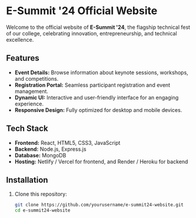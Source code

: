# E-Summit '24 Official Website  

Welcome to the official website of **E-Summit '24**, the flagship technical fest of our college, celebrating innovation, entrepreneurship, and technical excellence.  

## Features  
- **Event Details:** Browse information about keynote sessions, workshops, and competitions.  
- **Registration Portal:** Seamless participant registration and event management.  
- **Dynamic UI:** Interactive and user-friendly interface for an engaging experience.  
- **Responsive Design:** Fully optimized for desktop and mobile devices.  

## Tech Stack  
- **Frontend:** React, HTML5, CSS3, JavaScript  
- **Backend:** Node.js, Express.js  
- **Database:** MongoDB  
- **Hosting:** Netlify / Vercel for frontend, and Render / Heroku for backend  

## Installation  

1. Clone this repository:  
   ```bash  
   git clone https://github.com/yourusername/e-summit24-website.git  
   cd e-summit24-website  
